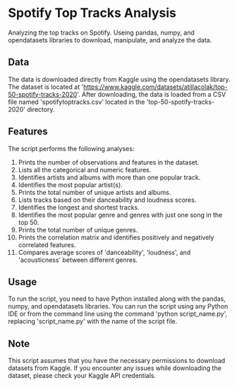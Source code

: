 # Spotify Top Tracks Analysis

Analyzing the top tracks on Spotify. Useing pandas, numpy, and opendatasets libraries to download, manipulate, and analyze the data.

## Data

The data is downloaded directly from Kaggle using the opendatasets library. The dataset is located at 'https://www.kaggle.com/datasets/atillacolak/top-50-spotify-tracks-2020'. After downloading, the data is loaded from a CSV file named 'spotifytoptracks.csv' located in the 'top-50-spotify-tracks-2020' directory.

## Features

The script performs the following analyses:

1. Prints the number of observations and features in the dataset.
2. Lists all the categorical and numeric features.
3. Identifies artists and albums with more than one popular track.
4. Identifies the most popular artist(s).
5. Prints the total number of unique artists and albums.
6. Lists tracks based on their danceability and loudness scores.
7. Identifies the longest and shortest tracks.
8. Identifies the most popular genre and genres with just one song in the top 50.
9. Prints the total number of unique genres.
10. Prints the correlation matrix and identifies positively and negatively correlated features.
11. Compares average scores of 'danceability', 'loudness', and 'acousticness' between different genres.

## Usage

To run the script, you need to have Python installed along with the pandas, numpy, and opendatasets libraries. You can run the script using any Python IDE or from the command line using the command 'python script_name.py', replacing 'script_name.py' with the name of the script file.

## Note

This script assumes that you have the necessary permissions to download datasets from Kaggle. If you encounter any issues while downloading the dataset, please check your Kaggle API credentials.
